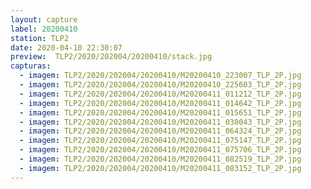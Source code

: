 ```yaml
---
layout: capture
label: 20200410
station: TLP2
date: 2020-04-10 22:30:07
preview:  TLP2/2020/202004/20200410/stack.jpg
capturas:
  - imagem: TLP2/2020/202004/20200410/M20200410_223007_TLP_2P.jpg
  - imagem: TLP2/2020/202004/20200410/M20200410_225603_TLP_2P.jpg
  - imagem: TLP2/2020/202004/20200410/M20200411_011212_TLP_2P.jpg
  - imagem: TLP2/2020/202004/20200410/M20200411_014642_TLP_2P.jpg
  - imagem: TLP2/2020/202004/20200410/M20200411_015651_TLP_2P.jpg
  - imagem: TLP2/2020/202004/20200410/M20200411_030043_TLP_2P.jpg
  - imagem: TLP2/2020/202004/20200410/M20200411_064324_TLP_2P.jpg
  - imagem: TLP2/2020/202004/20200410/M20200411_075147_TLP_2P.jpg
  - imagem: TLP2/2020/202004/20200410/M20200411_075706_TLP_2P.jpg
  - imagem: TLP2/2020/202004/20200410/M20200411_082519_TLP_2P.jpg
  - imagem: TLP2/2020/202004/20200410/M20200411_083152_TLP_2P.jpg
---
```

